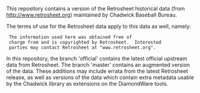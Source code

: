 This repository contains a version of the Retrosheet historical data
(from http://www.retrosheet.org) maintained by Chadwick Baseball Bureau.

The terms of use for the Retrosheet data apply to this data as well, namely:

     The information used here was obtained free of
     charge from and is copyrighted by Retrosheet.  Interested
     parties may contact Retrosheet at "www.retrosheet.org".

In this repository, the branch 'official' contains the latest official upstream
data from Retrosheet.  The branch 'master' contains an augmented version of the
data.  These additions may include errata from the latest Retrosheet release, as well
as versions of the data which contain extra metadata usable by the Chadwick
library as extensions on the DiamondWare tools.


